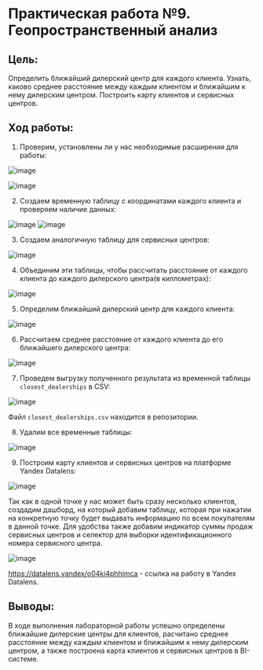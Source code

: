 # Практическая работа №9. Геопространственный анализ

## Цель:
Определить ближайший дилерский центр для каждого клиента. Узнать, каково среднее расстояние между каждым клиентом и ближайшим к нему дилерским центром. Построить карту клиентов и сервисных центров.

## Ход работы:
1. Проверим, установлены ли у нас необходимые расширения для работы:

![image](https://github.com/user-attachments/assets/c9032357-5fa5-40ca-96b8-eed5953fb6ab)

![image](https://github.com/user-attachments/assets/445ecc9a-8c30-4469-b221-90bc88782487)

2. Создаем временную таблицу с координатами каждого клиента и проверяем наличие данных:

![image](https://github.com/user-attachments/assets/7fc1a85f-675f-4494-911f-4e0ae5ea66d3)
![image](https://github.com/user-attachments/assets/7fa9f7aa-bdd0-4ff9-8738-4c7476bcbfee)

3. Создаем аналогичную таблицу для сервисных центров:

![image](https://github.com/user-attachments/assets/4d00f4a6-a134-46e3-9055-d295794ac55c)

4. Объединим эти таблицы, чтобы рассчитать расстояние от каждого клиента до каждого дилерского центра(в киллометрах):

![image](https://github.com/user-attachments/assets/28ad4a67-4534-436b-9ff1-5f5995350ceb)

5.  Определим ближайший дилерский центр для каждого клиента:

![image](https://github.com/user-attachments/assets/b32a2839-532e-424c-9da9-cdbb3722f54e)

6. Рассчитаем среднее расстояние от каждого клиента до его ближайшего дилерского центра:

![image](https://github.com/user-attachments/assets/9a902a0d-b850-4d28-9928-d452bbd3a31d)

7. Проведем выгрузку полученного результата из временной таблицы `closest_dealerships` в CSV:

![image](https://github.com/user-attachments/assets/a6a8d46b-866e-432a-8183-abdcb679ae5d)

Файл `closest_dealerships.csv` находится в репозитории.

8. Удалим все временные таблицы:

![image](https://github.com/user-attachments/assets/e681c595-0a74-4b2a-ad6e-17f1e888315b)

9. Построим карту клиентов и сервисных центров на платформе Yandex Datalens:

![image](https://github.com/user-attachments/assets/953e259f-e596-42a5-85c7-c1f5af05b217)

Так как в одной точке у нас может быть сразу несколько клиентов, создадим дашборд, на который добавим таблицу, которая при нажатии на конкретную точку будет выдавать информацию по всем покупателям в данной точке. Для удобства также добавим индикатор суммы продаж сервисных центров и селектор для выборки идентификационного номера сервисного центра.

![image](https://github.com/user-attachments/assets/dc14fd69-8302-4758-a146-1d91e3235842)

https://datalens.yandex/o04ki4phhjmca - ссылка на работу в Yandex Datalens.

## Выводы:
В ходе выполнения лабораторной работы успешно определены ближайшие дилерские центры для клиентов, расчитано среднее расстояние между каждым клиентом и ближайшим к нему дилерским центром, а также построена карта клиентов и сервисных центров в BI-системе.
